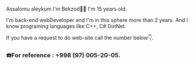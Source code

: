 <p>Assalomu aleykum I'm Bekzod🧑‍💻 I'm 15 years old.</p>
<p>I'm back-end webDeveloper and I'm in this sphere more than 2 years. And I know programing languages like C++, C# DotNet.</p>
<p>If you have a request to do web-site call the number below👇.</h3>
<h3>☎️For reference : +998 (97) 005-20-05.</h3>

<!---
bekzod28072009/bekzod28072009 is a ✨ special ✨ repository because its `README.md` (this file) appears on your GitHub profile.
You can click the Preview link to take a look at your changes.
--->
